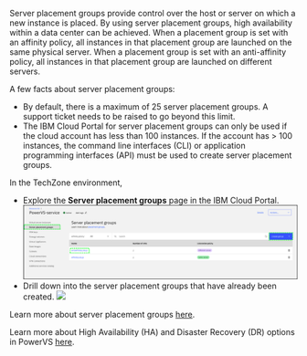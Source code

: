 Server placement groups provide control over the host or server on which a new instance is placed. By using server placement groups, high availability within a data center can be achieved. When a placement group is set with an affinity policy, all instances in that placement group are launched on the same physical server. When a placement group is set with an anti-affinity policy, all instances in that placement group are launched on different servers.

A few facts about server placement groups:
- By default, there is a maximum of 25 server placement groups. A support ticket needs to be raised to go beyond this limit.
- The IBM Cloud Portal for server placement groups can only be used if the cloud account has less than 100 instances. If the account has > 100 instances, the command line interfaces (CLI) or application programming interfaces (API) must be used to create server placement groups.

In the TechZone environment,
- Explore the **Server placement groups** page in the IBM Cloud Portal.
  ![](_attachments/ServerPlacementGroups.png)
- Drill down into the server placement groups that have already been created.
  ![](_attachments/ServerPlacementGroups-AntiAffinityGroup.png)

Learn more about server placement groups <a href="https://cloud.ibm.com/docs/power-iaas?topic=power-iaas-placement-groups" target="_blank">here</a>.

Learn more about High Availability (HA) and Disaster Recovery (DR) options in PowerVS <a href="https://cloud.ibm.com/docs/power-iaas?topic=power-iaas-ha-dr" target="_blank">here</a>.
